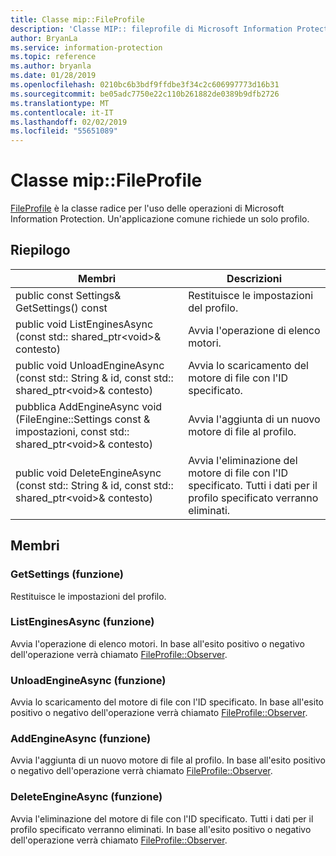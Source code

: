 ```yaml
---
title: Classe mip::FileProfile
description: 'Classe MIP:: fileprofile di Microsoft Information Protection (MIP) SDK vengono documentate.'
author: BryanLa
ms.service: information-protection
ms.topic: reference
ms.author: bryanla
ms.date: 01/28/2019
ms.openlocfilehash: 0210bc6b3bdf9ffdbe3f34c2c606997773d16b31
ms.sourcegitcommit: be05adc7750e22c110b261882de0389b9dfb2726
ms.translationtype: MT
ms.contentlocale: it-IT
ms.lasthandoff: 02/02/2019
ms.locfileid: "55651089"
---
```

# <a name="class-mipfileprofile"></a>Classe mip::FileProfile 
[FileProfile](class_mip_fileprofile.md) è la classe radice per l'uso delle operazioni di Microsoft Information Protection.
Un'applicazione comune richiede un solo profilo.
  
## <a name="summary"></a>Riepilogo
 Membri                        | Descrizioni                                
--------------------------------|---------------------------------------------
public const Settings& GetSettings() const  |  Restituisce le impostazioni del profilo.
public void ListEnginesAsync (const std:: shared_ptr\<void\>& contesto)  |  Avvia l'operazione di elenco motori.
public void UnloadEngineAsync (const std:: String & id, const std:: shared_ptr\<void\>& contesto)  |  Avvia lo scaricamento del motore di file con l'ID specificato.
pubblica AddEngineAsync void (FileEngine::Settings const & impostazioni, const std:: shared_ptr\<void\>& contesto)  |  Avvia l'aggiunta di un nuovo motore di file al profilo.
public void DeleteEngineAsync (const std:: String & id, const std:: shared_ptr\<void\>& contesto)  |  Avvia l'eliminazione del motore di file con l'ID specificato. Tutti i dati per il profilo specificato verranno eliminati.
  
## <a name="members"></a>Membri
  
### <a name="getsettings-function"></a>GetSettings (funzione)
Restituisce le impostazioni del profilo.
  
### <a name="listenginesasync-function"></a>ListEnginesAsync (funzione)
Avvia l'operazione di elenco motori.
In base all'esito positivo o negativo dell'operazione verrà chiamato [FileProfile::Observer](class_mip_fileprofile_observer.md).
  
### <a name="unloadengineasync-function"></a>UnloadEngineAsync (funzione)
Avvia lo scaricamento del motore di file con l'ID specificato.
In base all'esito positivo o negativo dell'operazione verrà chiamato [FileProfile::Observer](class_mip_fileprofile_observer.md).
  
### <a name="addengineasync-function"></a>AddEngineAsync (funzione)
Avvia l'aggiunta di un nuovo motore di file al profilo.
In base all'esito positivo o negativo dell'operazione verrà chiamato [FileProfile::Observer](class_mip_fileprofile_observer.md).
  
### <a name="deleteengineasync-function"></a>DeleteEngineAsync (funzione)
Avvia l'eliminazione del motore di file con l'ID specificato. Tutti i dati per il profilo specificato verranno eliminati.
In base all'esito positivo o negativo dell'operazione verrà chiamato [FileProfile::Observer](class_mip_fileprofile_observer.md).